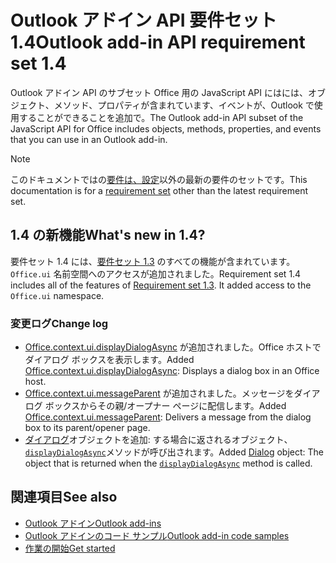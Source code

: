 # <a name="outlook-add-in-api-requirement-set-14"></a><span data-ttu-id="13383-101">Outlook アドイン API 要件セット 1.4</span><span class="sxs-lookup"><span data-stu-id="13383-101">Outlook add-in API requirement set 1.4</span></span>

<span data-ttu-id="13383-102">Outlook アドイン API のサブセット Office 用の JavaScript API にはには、オブジェクト、メソッド、プロパティが含まれています、イベントが、Outlook で使用することができることを追加で。</span><span class="sxs-lookup"><span data-stu-id="13383-102">The Outlook add-in API subset of the JavaScript API for Office includes objects, methods, properties, and events that you can use in an Outlook add-in.</span></span>

> [!NOTE]
> <span data-ttu-id="13383-103">このドキュメントではの[要件は、設定](/javascript/office/requirement-sets/outlook-api-requirement-sets)以外の最新の要件のセットです。</span><span class="sxs-lookup"><span data-stu-id="13383-103">This documentation is for a [requirement set](/javascript/office/requirement-sets/outlook-api-requirement-sets) other than the latest requirement set.</span></span>

## <a name="whats-new-in-14"></a><span data-ttu-id="13383-104">1.4 の新機能</span><span class="sxs-lookup"><span data-stu-id="13383-104">What's new in 1.4?</span></span>

<span data-ttu-id="13383-p101">要件セット 1.4 には、[要件セット 1.3](../requirement-set-1.3/outlook-requirement-set-1.3.md) のすべての機能が含まれています。`Office.ui` 名前空間へのアクセスが追加されました。</span><span class="sxs-lookup"><span data-stu-id="13383-p101">Requirement set 1.4 includes all of the features of [Requirement set 1.3](../requirement-set-1.3/outlook-requirement-set-1.3.md). It added access to the `Office.ui` namespace.</span></span>

### <a name="change-log"></a><span data-ttu-id="13383-107">変更ログ</span><span class="sxs-lookup"><span data-stu-id="13383-107">Change log</span></span>

- <span data-ttu-id="13383-108">[Office.context.ui.displayDialogAsync](/javascript/api/office/office.ui#displaydialogasync-startaddress--options--callback-) が追加されました。Office ホストでダイアログ ボックスを表示します。</span><span class="sxs-lookup"><span data-stu-id="13383-108">Added [Office.context.ui.displayDialogAsync](/javascript/api/office/office.ui#displaydialogasync-startaddress--options--callback-): Displays a dialog box in an Office host.</span></span>
- <span data-ttu-id="13383-109">[Office.context.ui.messageParent](/javascript/api/office/office.ui#messageparent-messageobject-) が追加されました。メッセージをダイアログ ボックスからその親/オープナー ページに配信します。</span><span class="sxs-lookup"><span data-stu-id="13383-109">Added [Office.context.ui.messageParent](/javascript/api/office/office.ui#messageparent-messageobject-): Delivers a message from the dialog box to its parent/opener page.</span></span>
- <span data-ttu-id="13383-110">[ダイアログ](/javascript/api/office/office.dialog)オブジェクトを追加: する場合に返されるオブジェクト、[`displayDialogAsync`](/javascript/api/office/office.ui#displaydialogasync-startaddress--options--callback-)メソッドが呼び出されます。</span><span class="sxs-lookup"><span data-stu-id="13383-110">Added [Dialog](/javascript/api/office/office.dialog) object: The object that is returned when the [`displayDialogAsync`](/javascript/api/office/office.ui#displaydialogasync-startaddress--options--callback-) method is called.</span></span>

## <a name="see-also"></a><span data-ttu-id="13383-111">関連項目</span><span class="sxs-lookup"><span data-stu-id="13383-111">See also</span></span>

- [<span data-ttu-id="13383-112">Outlook アドイン</span><span class="sxs-lookup"><span data-stu-id="13383-112">Outlook add-ins</span></span>](https://docs.microsoft.com/outlook/add-ins/)
- [<span data-ttu-id="13383-113">Outlook アドインのコード サンプル</span><span class="sxs-lookup"><span data-stu-id="13383-113">Outlook add-in code samples</span></span>](https://developer.microsoft.com/outlook/gallery/?filterBy=Outlook,Samples,Add-ins)
- [<span data-ttu-id="13383-114">作業の開始</span><span class="sxs-lookup"><span data-stu-id="13383-114">Get started</span></span>](https://docs.microsoft.com/outlook/add-ins/quick-start)